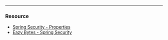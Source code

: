 



<hr/>



### Resource

<ul>
  <li><a href="https://docs.spring.io/spring-boot/docs/current/reference/html/application-properties.html#appendix.application-properties.security">Spring Security -  Properties</li>
    <li><a href="https://github.com/eazybytes/spring-security">Eazy Bytes - Spring Security</li>
    
</ul>
